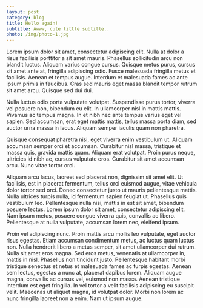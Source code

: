 ```yaml
---
layout: post
category: blog
title: Hello again!
subtitle: Awww, cute little subtitle..
photo: /img/photo-1.jpg
---
```


Lorem ipsum dolor sit amet, consectetur adipiscing elit. Nulla at dolor a risus facilisis porttitor a sit amet mauris. Phasellus sollicitudin arcu non blandit luctus. Aliquam varius congue cursus. Quisque metus purus, cursus sit amet ante at, fringilla adipiscing odio. Fusce malesuada fringilla metus et facilisis. Aenean et tempus augue. Interdum et malesuada fames ac ante ipsum primis in faucibus. Cras sed mauris eget massa blandit tempor rutrum sit amet arcu. Quisque sed dui dui.

Nulla luctus odio porta vulputate volutpat. Suspendisse purus tortor, viverra vel posuere non, bibendum eu elit. In ullamcorper nisl in mattis mattis. Vivamus ac tempus magna. In et nibh nec ante tempus varius eget vel sapien. Sed accumsan, erat eget mattis mattis, tellus massa porta diam, sed auctor urna massa in lacus. Aliquam semper iaculis quam non pharetra.

Quisque consequat pharetra nisi, eget viverra enim vestibulum ut. Aliquam accumsan semper orci et accumsan. Curabitur nisl massa, tristique et massa quis, gravida mattis quam. Aliquam erat volutpat. Proin purus neque, ultricies id nibh ac, cursus vulputate eros. Curabitur sit amet accumsan arcu. Nunc vitae tortor orci.

Aliquam arcu lacus, laoreet sed placerat non, dignissim sit amet elit. Ut facilisis, est in placerat fermentum, tellus orci euismod augue, vitae vehicula dolor tortor sed orci. Donec consectetur justo ut mauris pellentesque mattis. Nulla ultrices turpis nulla, id fermentum sapien feugiat ut. Phasellus quis vestibulum leo. Pellentesque nulla nisi, mattis in est sit amet, bibendum posuere lectus. Lorem ipsum dolor sit amet, consectetur adipiscing elit. Nam ipsum metus, posuere congue viverra quis, convallis ac libero. Pellentesque at nulla vulputate, accumsan lorem nec, eleifend ipsum.

Proin vel adipiscing nunc. Proin mattis arcu mollis leo vulputate, eget auctor risus egestas. Etiam accumsan condimentum metus, ac luctus quam luctus non. Nulla hendrerit libero a metus semper, sit amet ullamcorper dui rutrum. Nulla sit amet eros magna. Sed eros metus, venenatis at ullamcorper in, mattis in nisl. Phasellus non tincidunt justo. Pellentesque habitant morbi tristique senectus et netus et malesuada fames ac turpis egestas. Aenean sem lectus, egestas a nunc at, placerat dapibus lorem. Aliquam augue magna, convallis ac cursus vel, euismod non massa. Aenean tristique interdum est eget fringilla. In vel tortor a velit facilisis adipiscing eu suscipit velit. Maecenas ut aliquet magna, id volutpat dolor. Morbi non lorem ac nunc fringilla laoreet non a enim. Nam ut ipsum augue.

